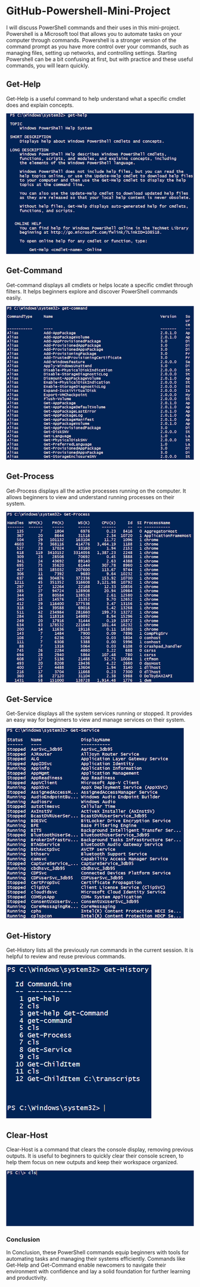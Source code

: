 
# GitHub-Powershell-Mini-Project
<p> I will discuss PowerShell commands and their uses in this mini-project. Powershell is a Microsoft tool that allows you to automate tasks on your computer through commands. Powershell is a stronger version of the command prompt as you have more control over your commands, such as managing files, setting up networks, and controlling settings. Starting Powershell can be a bit confusing at first, but with practice and these useful commands, you will learn quickly.</p>

<h2>Get-Help</h2>
<p>Get-Help is a useful command to help understand what a specific cmdlet does and explain concepts.</p>
<img src="assets/GetHelp.png" alt="Get-Help cmdlet">

<h2>Get-Command</h2>
<p>Get-command displays all cmdlets or helps locate a specific cmdlet through filters. It helps beginners explore and discover PowerShell commands easily.</p>
<img src="assets/GetCommand.png" alt="Get-Command cmdlet" >

<h2>Get-Process</h2>
<p>Get-Process displays all the active processes running on the computer. It allows beginners to view and understand running processes on their system.  </p>
<img src="assets/GetProcess.png" alt="Get-Process cmdlet">

<h2>Get-Service</h2>
<p>Get-Service displays all the system services running or stopped. It provides an easy way for beginners to view and manage services on their system. </p>
<img src="assets/GetService.png" alt="Get-Service cmdlet">

<h2>Get-History</h2>
<p>Get-History lists all the previously run commands in the current session. It is helpful to review and reuse previous commands.</p>
<img src="assets/GetHistory.png" alt="Get-History cmdlet">

<h2>Clear-Host</h2>
<p>Clear-Host is a command that clears the console display, removing previous outputs. It is useful to beginners to quickly clear their console screen, to help them focus on new outputs and keep their workspace organized.</p>
<img src="assets/ClearHost.png" alt="Clear-Host cmdlet">

<h3>Conclusion</h3>
<p>In Conclusion, these PowerShell commands equip beginners with tools for automating tasks and managing their systems efficiently. Commands like Get-Help and Get-Command enable newcomers to navigate their environment with confidence and lay a solid foundation for further learning and productivity.</p>
